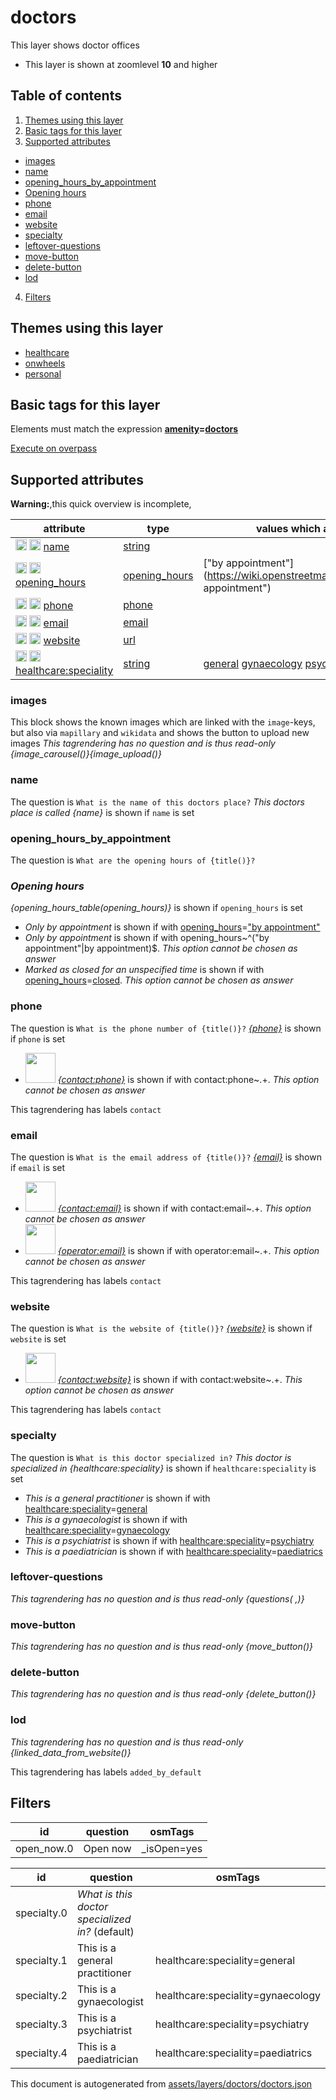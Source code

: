 [//]: # (WARNING: this file is automatically generated. Please find the sources at the bottom and edit those sources)

# doctors

This layer shows doctor offices

 - This layer is shown at zoomlevel **10** and higher

## Table of contents

1. [Themes using this layer](#themes-using-this-layer)
2. [Basic tags for this layer](#basic-tags-for-this-layer)
3. [Supported attributes](#supported-attributes)
  - [images](#images)
  - [name](#name)
  - [opening_hours_by_appointment](#opening_hours_by_appointment)
  - [Opening hours](#opening-hours)
  - [phone](#phone)
  - [email](#email)
  - [website](#website)
  - [specialty](#specialty)
  - [leftover-questions](#leftover-questions)
  - [move-button](#move-button)
  - [delete-button](#delete-button)
  - [lod](#lod)
4. [Filters](#filters)

## Themes using this layer

 - [healthcare](https://mapcomplete.org/healthcare)
 - [onwheels](https://mapcomplete.org/onwheels)
 - [personal](https://mapcomplete.org/personal)

## Basic tags for this layer

Elements must match the expression **<a href='https://wiki.openstreetmap.org/wiki/Key:amenity' target='_blank'>amenity</a>=<a href='https://wiki.openstreetmap.org/wiki/Tag:amenity%3Ddoctors' target='_blank'>doctors</a>**

[Execute on overpass](http://overpass-turbo.eu/?Q=%5Bout%3Ajson%5D%5Btimeout%3A90%5D%3B%28%20%20%20%20nwr%5B%22amenity%22%3D%22doctors%22%5D%28%7B%7Bbbox%7D%7D%29%3B%0A%29%3Bout%20body%3B%3E%3Bout%20skel%20qt%3B)

## Supported attributes

**Warning:**,this quick overview is incomplete,

| attribute | type | values which are supported by this layer |
-----|-----|----- |
| <a target="_blank" href='https://taginfo.openstreetmap.org/keys/name#values'><img src='https://mapcomplete.org/assets/svg/search.svg' height='18px'></a> <a target="_blank" href='https://taghistory.raifer.tech/?#***/name/'><img src='https://mapcomplete.org/assets/svg/statistics.svg' height='18px'></a> [name](https://wiki.openstreetmap.org/wiki/Key:name) | [string](../SpecialInputElements.md#string) |  |
| <a target="_blank" href='https://taginfo.openstreetmap.org/keys/opening_hours#values'><img src='https://mapcomplete.org/assets/svg/search.svg' height='18px'></a> <a target="_blank" href='https://taghistory.raifer.tech/?#***/opening_hours/'><img src='https://mapcomplete.org/assets/svg/statistics.svg' height='18px'></a> [opening_hours](https://wiki.openstreetmap.org/wiki/Key:opening_hours) | [opening_hours](../SpecialInputElements.md#opening_hours) | ["by appointment"](https://wiki.openstreetmap.org/wiki/Tag:opening_hours%3D"by appointment") |
| <a target="_blank" href='https://taginfo.openstreetmap.org/keys/phone#values'><img src='https://mapcomplete.org/assets/svg/search.svg' height='18px'></a> <a target="_blank" href='https://taghistory.raifer.tech/?#***/phone/'><img src='https://mapcomplete.org/assets/svg/statistics.svg' height='18px'></a> [phone](https://wiki.openstreetmap.org/wiki/Key:phone) | [phone](../SpecialInputElements.md#phone) |  |
| <a target="_blank" href='https://taginfo.openstreetmap.org/keys/email#values'><img src='https://mapcomplete.org/assets/svg/search.svg' height='18px'></a> <a target="_blank" href='https://taghistory.raifer.tech/?#***/email/'><img src='https://mapcomplete.org/assets/svg/statistics.svg' height='18px'></a> [email](https://wiki.openstreetmap.org/wiki/Key:email) | [email](../SpecialInputElements.md#email) |  |
| <a target="_blank" href='https://taginfo.openstreetmap.org/keys/website#values'><img src='https://mapcomplete.org/assets/svg/search.svg' height='18px'></a> <a target="_blank" href='https://taghistory.raifer.tech/?#***/website/'><img src='https://mapcomplete.org/assets/svg/statistics.svg' height='18px'></a> [website](https://wiki.openstreetmap.org/wiki/Key:website) | [url](../SpecialInputElements.md#url) |  |
| <a target="_blank" href='https://taginfo.openstreetmap.org/keys/healthcare:speciality#values'><img src='https://mapcomplete.org/assets/svg/search.svg' height='18px'></a> <a target="_blank" href='https://taghistory.raifer.tech/?#***/healthcare%3Aspeciality/'><img src='https://mapcomplete.org/assets/svg/statistics.svg' height='18px'></a> [healthcare:speciality](https://wiki.openstreetmap.org/wiki/Key:healthcare:speciality) | [string](../SpecialInputElements.md#string) | [general](https://wiki.openstreetmap.org/wiki/Tag:healthcare:speciality%3Dgeneral) [gynaecology](https://wiki.openstreetmap.org/wiki/Tag:healthcare:speciality%3Dgynaecology) [psychiatry](https://wiki.openstreetmap.org/wiki/Tag:healthcare:speciality%3Dpsychiatry) [paediatrics](https://wiki.openstreetmap.org/wiki/Tag:healthcare:speciality%3Dpaediatrics) |

### images
This block shows the known images which are linked with the `image`-keys, but also via `mapillary` and `wikidata` and shows the button to upload new images
_This tagrendering has no question and is thus read-only_
*{image_carousel()}{image_upload()}*

### name

The question is `What is the name of this doctors place?`
*This doctors place is called {name}* is shown if `name` is set

### opening_hours_by_appointment

The question is `What are the opening hours of {title()}?`
*<h3>Opening hours</h3>{opening_hours_table(opening_hours)}* is shown if `opening_hours` is set

 -  *Only by appointment* is shown if with <a href='https://wiki.openstreetmap.org/wiki/Key:opening_hours' target='_blank'>opening_hours</a>=<a href='https://wiki.openstreetmap.org/wiki/Tag:opening_hours%3D"by appointment"' target='_blank'>"by appointment"</a>
 -  *Only by appointment* is shown if with opening_hours~^("by appointment"|by appointment)$. _This option cannot be chosen as answer_
 -  *Marked as closed for an unspecified time* is shown if with <a href='https://wiki.openstreetmap.org/wiki/Key:opening_hours' target='_blank'>opening_hours</a>=<a href='https://wiki.openstreetmap.org/wiki/Tag:opening_hours%3Dclosed' target='_blank'>closed</a>. _This option cannot be chosen as answer_

### phone

The question is `What is the phone number of {title()}?`
*<a href='tel:{phone}'>{phone}</a>* is shown if `phone` is set

 - <img src='https://raw.githubusercontent.com/pietervdvn/MapComplete/develop/./assets/layers/questions/phone.svg' style='width: 3rem; height: 3rem'> *<a href='tel:{contact:phone}'>{contact:phone}</a>* is shown if with contact:phone~.+. _This option cannot be chosen as answer_

This tagrendering has labels 
`contact`

### email

The question is `What is the email address of {title()}?`
*<a href='mailto:{email}' target='_blank' rel='noopener'>{email}</a>* is shown if `email` is set

 - <img src='https://raw.githubusercontent.com/pietervdvn/MapComplete/develop/./assets/svg/envelope.svg' style='width: 3rem; height: 3rem'> *<a href='mailto:{contact:email}' target='_blank' rel='noopener'>{contact:email}</a>* is shown if with contact:email~.+. _This option cannot be chosen as answer_
 - <img src='https://raw.githubusercontent.com/pietervdvn/MapComplete/develop/./assets/svg/envelope.svg' style='width: 3rem; height: 3rem'> *<a href='mailto:{operator:email}' target='_blank' rel='noopener'>{operator:email}</a>* is shown if with operator:email~.+. _This option cannot be chosen as answer_

This tagrendering has labels 
`contact`

### website

The question is `What is the website of {title()}?`
*<a href='{website}' rel='nofollow noopener noreferrer' target='_blank'>{website}</a>* is shown if `website` is set

 - <img src='https://raw.githubusercontent.com/pietervdvn/MapComplete/develop/./assets/layers/icons/website.svg' style='width: 3rem; height: 3rem'> *<a href='{contact:website}' rel='nofollow noopener noreferrer' target='_blank'>{contact:website}</a>* is shown if with contact:website~.+. _This option cannot be chosen as answer_

This tagrendering has labels 
`contact`

### specialty

The question is `What is this doctor specialized in?`
*This doctor is specialized in {healthcare:speciality}* is shown if `healthcare:speciality` is set

 -  *This is a general practitioner* is shown if with <a href='https://wiki.openstreetmap.org/wiki/Key:healthcare:speciality' target='_blank'>healthcare:speciality</a>=<a href='https://wiki.openstreetmap.org/wiki/Tag:healthcare:speciality%3Dgeneral' target='_blank'>general</a>
 -  *This is a gynaecologist* is shown if with <a href='https://wiki.openstreetmap.org/wiki/Key:healthcare:speciality' target='_blank'>healthcare:speciality</a>=<a href='https://wiki.openstreetmap.org/wiki/Tag:healthcare:speciality%3Dgynaecology' target='_blank'>gynaecology</a>
 -  *This is a psychiatrist* is shown if with <a href='https://wiki.openstreetmap.org/wiki/Key:healthcare:speciality' target='_blank'>healthcare:speciality</a>=<a href='https://wiki.openstreetmap.org/wiki/Tag:healthcare:speciality%3Dpsychiatry' target='_blank'>psychiatry</a>
 -  *This is a paediatrician* is shown if with <a href='https://wiki.openstreetmap.org/wiki/Key:healthcare:speciality' target='_blank'>healthcare:speciality</a>=<a href='https://wiki.openstreetmap.org/wiki/Tag:healthcare:speciality%3Dpaediatrics' target='_blank'>paediatrics</a>

### leftover-questions

_This tagrendering has no question and is thus read-only_
*{questions( ,)}*

### move-button

_This tagrendering has no question and is thus read-only_
*{move_button()}*

### delete-button

_This tagrendering has no question and is thus read-only_
*{delete_button()}*

### lod

_This tagrendering has no question and is thus read-only_
*{linked_data_from_website()}*

This tagrendering has labels 
`added_by_default`

## Filters

| id | question | osmTags |
-----|-----|----- |
| open_now.0 | Open now | _isOpen=yes |

| id | question | osmTags |
-----|-----|----- |
| specialty.0 | *What is this doctor specialized in?* (default) |  |
| specialty.1 | This is a general practitioner | healthcare:speciality=general |
| specialty.2 | This is a gynaecologist | healthcare:speciality=gynaecology |
| specialty.3 | This is a psychiatrist | healthcare:speciality=psychiatry |
| specialty.4 | This is a paediatrician | healthcare:speciality=paediatrics |



This document is autogenerated from [assets/layers/doctors/doctors.json](https://github.com/pietervdvn/MapComplete/blob/develop/assets/layers/doctors/doctors.json)
